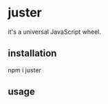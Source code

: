 # juster

it's a universal JavaScript wheel.

## installation

npm  i  juster

## usage

<script>
    const { flowPath } = require('juster')
    
    let list = []
    
    for (let i = 0; i < 50; i++) {
    list.push(i)
    }


    const cb = (listItem) => {
    console.log(listItem)
   }


  flowPath.throttleSendData(list, 9, 1000, cb)

</script>
